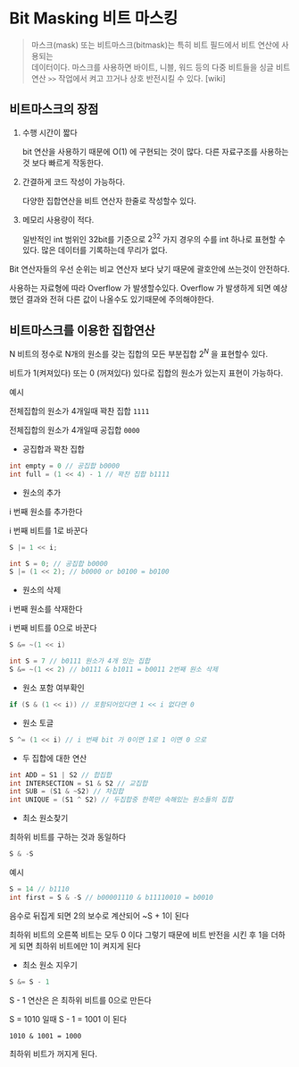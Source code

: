 # Bit Masking 비트 마스킹

> 마스크(mask) 또는 비트마스크(bitmask)는 특히 비트 필드에서 비트 연산에 사용되는  
> 데이터이다. 마스크를 사용하면 바이트, 니블, 워드 등의 다중 비트들을 싱글 비트 연산
> `>>` 작업에서 켜고 끄거나 상호 반전시킬 수 있다. [wiki]

## 비트마스크의 장점

1. 수행 시간이 짧다

    bit 연산을 사용하기 때문에 O(1) 에 구현되는 것이 많다. 다른 자료구조를 사용하는 것 보다 빠르게 작동한다.

2. 간결하게 코드 작성이 가능하다.

    다양한 집합연산을 비트 연산자 한줄로 작성할수 있다.

3. 메모리 사용량이 적다.

    일반적인 int 범위인 32bit를 기준으로 $2^{32}$ 가지 경우의 수를 int 하나로 표현할 수 있다. 많은 데이터를 기록하는데 무리가 없다.

Bit 연산자들의 우선 순위는 비교 연산자 보다 낮기 때문에 괄호안에 쓰는것이 안전하다.

사용하는 자료형에 따라 Overflow 가 발생할수있다. Overflow 가 발생하게 되면 예상했던 결과와 전혀 다른 값이 나올수도 있기때문에 주의해야한다.

## 비트마스크를 이용한 집합연산

N 비트의 정수로 N개의 원소를 갖는 집합의 모든 부분집합 $2^N$ 을 표현할수 있다.

비트가 1(켜져있다) 또는 0 (꺼져있다) 있다로 집합의 원소가 있는지 표현이 가능하다.

예시

전체집합의 원소가 4개일때 꽉찬 집합 `1111`

전체집합의 원소가 4개일때 공집합 `0000`

- 공집합과 꽉찬 집합

```c
int empty = 0 // 공집합 b0000
int full = (1 << 4) - 1 // 꽉찬 집합 b1111
```

- 원소의 추가

i 번째 원소를 추가한다

i 번째 비트를 1로 바꾼다

```c
S |= 1 << i;
```

```c
int S = 0; // 공집합 b0000
S |= (1 << 2); // b0000 or b0100 = b0100
```

- 원소의 삭제

i 번째 원소를 삭재한다

i 번째 비트를 0으로 바꾼다

```c
S &= ~(1 << i)
```

```c
int S = 7 // b0111 원소가 4개 있는 집합
S &= ~(1 << 2) // b0111 & b1011 = b0011 2번째 원소 삭제
```

- 원소 포함 여부확인

```c
if (S & (1 << i)) // 포함되어있다면 1 << i 없다면 0
```

- 원소 토글

```c
S ^= (1 << i) // i 번째 bit 가 0이면 1로 1 이면 0 으로
```

- 두 집합에 대한 연산

```c
int ADD = S1 | S2 // 합집합
int INTERSECTION = S1 & S2 // 교집합
int SUB = (S1 & ~S2) // 차집합
int UNIQUE = (S1 ^ S2) // 두집합중 한쪽만 속해있는 원소들의 집합
```

- 최소 원소찾기

최하위 비트를 구하는 것과 동일하다

```c
S & -S
```

예시

```c
S = 14 // b1110
int first = S & -S // b00001110 & b11110010 = b0010
```

음수로 뒤집게 되면 2의 보수로 계산되어 ~S + 1이 된다

최하위 비트의 오른쪽 비트는 모두 0 이다 그렇기 때문에 비트 반전을 시킨 후 1을 더하게 되면 최하위 비트에만 1이 켜지게 된다

- 최소 원소 지우기

```c
S &= S - 1
```

S - 1 연산은 은 최하위 비트를 0으로 만든다

S = 1010 일때 S - 1 = 1001 이 된다

`1010 & 1001 = 1000`

최하위 비트가 꺼지게 된다.

